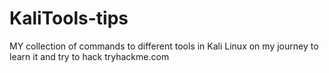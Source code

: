 # KaliTools-tips
MY collection of commands to different tools in Kali Linux on my journey to learn it and try to hack tryhackme.com



